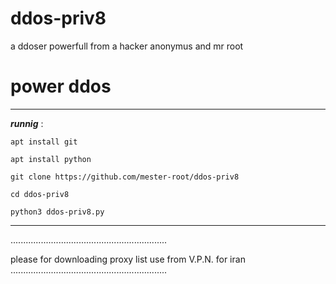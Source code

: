 # ddos-priv8
a ddoser powerfull from a hacker anonymus and mr root
# power ddos
_______________________________________________________

***runnig*** :

`apt install git`

`apt install python`

`git clone https://github.com/mester-root/ddos-priv8`

`cd ddos-priv8`

`python3 ddos-priv8.py`

________________________________________________________

..............................................................

please for downloading proxy list use from V.P.N. for iran
..............................................................
